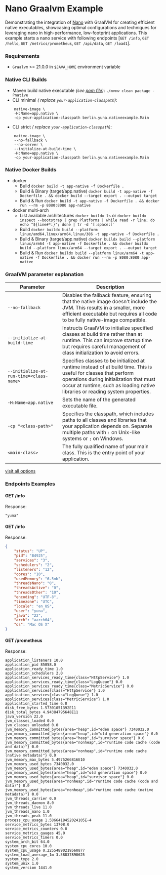 # Nano Graalvm Example

Demonstrating the integration of [Nano](https://github.com/YunaBraska/nano) with GraalVM for creating efficient native executables, showcasing optimal
configurations and techniques for leveraging nano in high-performance, low-footprint applications.
This example starts a nano service with following endpoints [`GET /info`, `GET /hello`, `GET /metrics/prometheus`, `GET /api/data`, `GET /load1`].

### Requirements

* `Graalvm` >= 21.0.0 in `$JAVA_HOME` environment variable

### Native CLI Builds

* Maven build native executable _(see [pom file](pom.xml))_: `./mvnw clean package -Pnative`
* CLI minimal _(
  replace `your-application-classpath`)_:

```shell
    native-image \
    -H:Name=app.native \
    -cp your-application-classpath berlin.yuna.nativeexample.Main
```

* CLI strict _(
  replace `your-application-classpath`)_:

```shell
    native-image \
    --no-fallback \
    --no-server \
    --initialize-at-build-time \
    -H:Name=app.native \
    -cp your-application-classpath berlin.yuna.nativeexample.Main
```

### Native Docker Builds

* docker
  * Build `docker build -t app-native -f Dockerfile .` 
  * Build & Binary (target/app.native) `docker build -t app-native -f Dockerfile . && docker build --target export . --output target` 
  * Build & Run `docker build -t app-native -f Dockerfile . && docker run --rm -p 8080:8080 app-native`
* docker multi-arch
  * List available architectures `docker buildx ls` or `docker buildx inspect --bootstrap | grep Platforms | while read -r line; do echo "${line#*:}"; done | tr -d '[:space:]'`
  * Build `docker buildx build --platform linux/amd64,linux/arm64,linux/386 -t app-native -f Dockerfile .`
  * Build & Binary (target/app.native) `docker buildx build --platform linux/arm64 -t app-native -f Dockerfile . && docker buildx build --platform linux/arm64 --target export . --output target`
  * Build & Run `docker buildx build --platform linux/arm64 -t app-native -f Dockerfile . && docker run --rm -p 8080:8080 app-native`


### GraalVM parameter explanation

| Parameter                               | Description                                                                                                                                                                                                                                  |
|-----------------------------------------|----------------------------------------------------------------------------------------------------------------------------------------------------------------------------------------------------------------------------------------------|
| `--no-fallback`                         | Disables the fallback feature, ensuring that the native image doesn't include the JVM. This results in a smaller, more efficient executable but requires all code to be fully native-image compatible.                                       |
| `--initialize-at-build-time`            | Instructs GraalVM to initialize specified classes at build time rather than at runtime. This can improve startup time but requires careful management of class initialization to avoid errors.                                               |
| `--initialize-at-run-time=<class-name>` | Specifies classes to be initialized at runtime instead of at build time. This is useful for classes that perform operations during initialization that must occur at runtime, such as loading native libraries or reading system properties. |
| `-H:Name=app.native`                    | Sets the name of the generated executable file.                                                                                                                                                                                              |
| `-cp "<class-path>"`                    | Specifies the classpath, which includes paths to all classes and libraries that your application depends on. Separate multiple paths with `:` on Unix-like systems or `;` on Windows.                                                        |
| `<main-class>`                          | The fully qualified name of your main class. This is the entry point of your application.                                                                                                                                                    |

[visit all options](https://www.graalvm.org/latest/reference-manual/native-image/overview/Options/)

### Endpoints Examples

#### GET /info
Response:
```text
"yuna"
```

#### GET /info
Response:
```json
{
    "status": "UP",
    "pid": "84925",
    "services": "3",
    "schedulers": "2",
    "listeners": "12",
    "cores": "10",
    "usedMemory": "6.5mb",
    "threadsNano": "0",
    "threadsActive": "0",
    "threadsOther": "10",
    "encoding": "UTF-8",
    "timezone": "UTC",
    "locale": "en_US",
    "user": "yuna",
    "java": "22",
    "arch": "aarch64",
    "os": "Mac OS X"
}
```

#### GET /prometheus
Response:
```text
application_listeners 10.0
application_pid 85058.0
application_ready_time 1.0
application_schedulers 2.0
application_services_ready_time{class="HttpService"} 1.0
application_services_ready_time{class="LogQueue"} 0.0
application_services_ready_time{class="MetricService"} 0.0
application_services{class="HttpService"} 1.0
application_services{class="LogQueue"} 1.0
application_services{class="MetricService"} 1.0
application_started_time 6.0
disk_free_bytes 1.57301051392E11
disk_total_bytes 4.94384795648E11
java_version 22.0
jvm_classes_loaded 0.0
jvm_classes_unloaded 0.0
jvm_memory_committed_bytes{area="heap",id="eden space"} 7340032.0
jvm_memory_committed_bytes{area="heap",id="old generation space"} 0.0
jvm_memory_committed_bytes{area="heap",id="survivor space"} 0.0
jvm_memory_committed_bytes{area="nonheap",id="runtime code cache (code and data)"} 0.0
jvm_memory_committed_bytes{area="nonheap",id="runtime code cache (native metadata)"} 0.0
jvm_memory_max_bytes 5.4975266816E10
jvm_memory_used_bytes 7340032.0
jvm_memory_used_bytes{area="heap",id="eden space"} 7340032.0
jvm_memory_used_bytes{area="heap",id="old generation space"} 0.0
jvm_memory_used_bytes{area="heap",id="survivor space"} 0.0
jvm_memory_used_bytes{area="nonheap",id="runtime code cache (code and data)"} 0.0
jvm_memory_used_bytes{area="nonheap",id="runtime code cache (native metadata)"} 0.0
jvm_threads_carrier 0.0
jvm_threads_daemon 8.0
jvm_threads_live 11.0
jvm_threads_nano 1.0
jvm_threads_peak 11.0
process_cpu_usage 1.5066418452024105E-4
service_metrics_bytes 13708.0
service_metrics_counters 0.0
service_metrics_gauges 45.0
service_metrics_timers 0.0
system_arch_bit 64.0
system_cpu_cores 10.0
system_cpu_usage 0.22554890219560877
system_load_average_1m 3.58837890625
system_type 2.0
system_unix 1.0
system_version 1441.0
```
